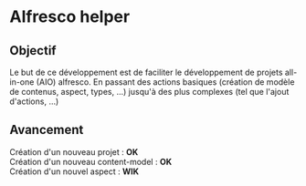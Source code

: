 # Alfresco helper
## Objectif
Le but de ce développement est de faciliter le développement de projets all-in-one (AIO) alfresco. 
En passant des actions basiques (création de modèle de contenus, aspect, types, ...) jusqu'à des plus complexes (tel que l'ajout d'actions, ...)
## Avancement
Création d'un nouveau projet : **OK**<br/>
Création d'un nouveau content-model : **OK**<br/>
Création d'un nouvel aspect : **WIK**<br/>